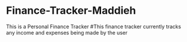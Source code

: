 # Finance-Tracker-Maddieh
This is a Personal Finance Tracker
#This finance tracker currently tracks any income and expenses being made by the user

